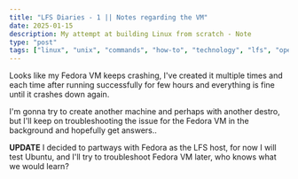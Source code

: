 ```yaml
---
title: "LFS Diaries - 1 || Notes regarding the VM"
date: 2025-01-15  
description: My attempt at building Linux from scratch - Note 
type: "post"  
tags: ["linux", "unix", "commands", "how-to", "technology", "lfs", "operating systems", "kernel"]
---
```


Looks like my Fedora VM keeps crashing, I've created it multiple times and each time after running successfully for few hours and everything is fine until it crashes down again.

I'm gonna try to create another machine and perhaps with another destro, but I'll keep on troubleshooting the issue for the Fedora VM in the background and hopefully get answers..

**UPDATE** I decided to partways with Fedora as the LFS host, for now I will test Ubuntu, and I'll try to troubleshoot Fedora VM later, who knows what we would learn?